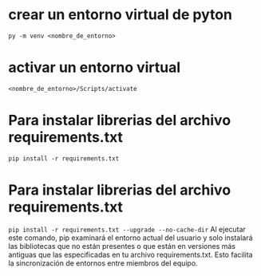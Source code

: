 # crear un entorno virtual de pyton
```py -m venv <nombre_de_entorno>```

# activar un entorno virtual
```<nombre_de_entorno>/Scripts/activate```

# Para instalar librerias del archivo requirements.txt
```pip install -r requirements.txt```

# Para instalar librerias del archivo requirements.txt
```pip install -r requirements.txt --upgrade --no-cache-dir```
Al ejecutar este comando, pip examinará el entorno actual del usuario y solo instalará las bibliotecas que no están presentes o que están en versiones más antiguas que las especificadas en tu archivo requirements.txt. Esto facilita la sincronización de entornos entre miembros del equipo.